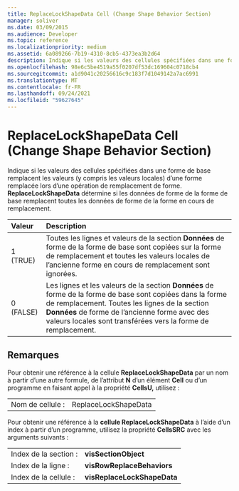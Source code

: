 ```yaml
---
title: ReplaceLockShapeData Cell (Change Shape Behavior Section)
manager: soliver
ms.date: 03/09/2015
ms.audience: Developer
ms.topic: reference
ms.localizationpriority: medium
ms.assetid: 6a089266-7b19-4310-8cb5-4373ea3b2d64
description: Indique si les valeurs des cellules spécifiées dans une forme de base remplacent les valeurs (y compris les valeurs locales) d’une forme remplacée lors d’une opération de remplacement de forme. ReplaceLockShapeData détermine si les données de forme de la forme de base remplacent toutes les données de forme de la forme en cours de remplacement.
ms.openlocfilehash: 98e6c5be4519a55f0207df53dc169604c0718cb4
ms.sourcegitcommit: a1d9041c20256616c9c183f7d1049142a7ac6991
ms.translationtype: MT
ms.contentlocale: fr-FR
ms.lasthandoff: 09/24/2021
ms.locfileid: "59627645"
---
```

# <a name="replacelockshapedata-cell-change-shape-behavior-section"></a>ReplaceLockShapeData Cell (Change Shape Behavior Section)

Indique si les valeurs des cellules spécifiées dans une forme de base remplacent les valeurs (y compris les valeurs locales) d’une forme remplacée lors d’une opération de remplacement de forme. **ReplaceLockShapeData** détermine si les données de forme de la forme de base remplacent toutes les données de forme de la forme en cours de remplacement. 
  
|**Valeur**|**Description**|
|:-----|:-----|
|1 (TRUE)  <br/> |Toutes les lignes et valeurs de la section **Données** de forme de la forme de base sont copiées sur la forme de remplacement et toutes les valeurs locales de l’ancienne forme en cours de remplacement sont ignorées.  <br/> |
|0 (FALSE)  <br/> |Les lignes et les valeurs de la section **Données** de forme de la forme de base sont copiées dans la forme de remplacement. Toutes les lignes de la section **Données** de forme de l’ancienne forme avec des valeurs locales sont transférées vers la forme de remplacement.  <br/> |
   
## <a name="remarks"></a>Remarques

Pour obtenir une référence à la cellule **ReplaceLockShapeData** par un nom à partir d’une autre formule, de l’attribut **N** d’un élément **Cell** ou d’un programme en faisant appel à la propriété **CellsU,** utilisez : 
  
|||
|:-----|:-----|
| Nom de cellule :  <br/> | ReplaceLockShapeData  <br/> |
   
Pour obtenir une référence à la **cellule ReplaceLockShapeData** à l’aide d’un index à partir d’un programme, utilisez la propriété **CellsSRC** avec les arguments suivants : 
  
|||
|:-----|:-----|
| Index de la section :  <br/> |**visSectionObject** <br/> |
| Index de la ligne :  <br/> |**visRowReplaceBehaviors** <br/> |
| Index de la cellule :  <br/> |**visReplaceLockShapeData** <br/> |
   

